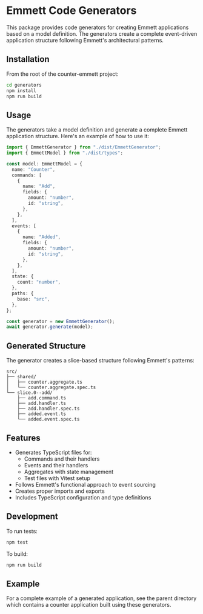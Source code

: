 # Emmett Code Generators

This package provides code generators for creating Emmett applications based on a model definition. The generators create a complete event-driven application structure following Emmett's architectural patterns.

## Installation

From the root of the counter-emmett project:

```bash
cd generators
npm install
npm run build
```

## Usage

The generators take a model definition and generate a complete Emmett application structure. Here's an example of how to use it:

```typescript
import { EmmettGenerator } from "./dist/EmmettGenerator";
import { EmmettModel } from "./dist/types";

const model: EmmettModel = {
  name: "Counter",
  commands: [
    {
      name: "Add",
      fields: {
        amount: "number",
        id: "string",
      },
    },
  ],
  events: [
    {
      name: "Added",
      fields: {
        amount: "number",
        id: "string",
      },
    },
  ],
  state: {
    count: "number",
  },
  paths: {
    base: "src",
  },
};

const generator = new EmmettGenerator();
await generator.generate(model);
```

## Generated Structure

The generator creates a slice-based structure following Emmett's patterns:

```
src/
├── shared/
│   ├── counter.aggregate.ts
│   └── counter.aggregate.spec.ts
└── slice.0--add/
    ├── add.command.ts
    ├── add.handler.ts
    ├── add.handler.spec.ts
    ├── added.event.ts
    └── added.event.spec.ts
```

## Features

- Generates TypeScript files for:
  - Commands and their handlers
  - Events and their handlers
  - Aggregates with state management
  - Test files with Vitest setup
- Follows Emmett's functional approach to event sourcing
- Creates proper imports and exports
- Includes TypeScript configuration and type definitions

## Development

To run tests:

```bash
npm test
```

To build:

```bash
npm run build
```

## Example

For a complete example of a generated application, see the parent directory which contains a counter application built using these generators.
